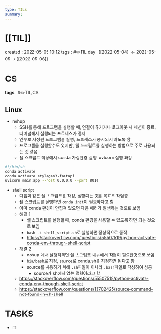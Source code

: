 ```yaml
---
type: TILs
summary: 
---
```


# [[TIL]]
created : 2022-05-05 10:12
tags : #✏️TIL
day : [[2022-05-04]] ← 2022-05-05 → [[2022-05-06]]

# CS
**tags** : #✏️TIL/CS

## Linux
- nohup
	- SSH를 통해 프로그램을 실행할 때, 연결이 끊기거나 로그아웃 시 세션이 종료, 터미널에서 실행되는 프로세스가 중지
	- 인수로 지정된 프로그램을 실행, 프로세스가 중지되지 않도록 함
	- 프로그램을 실행할수도 있지만, 쉘 스크립트를 실행하는 방법으로 주로 사용되는 것 같음
	- 쉘 스크립트 작성해서 conda 가상환경 실행, uvicorn 실행 과정

```sh
#!/bin/sh
conda activate
conda activate stylegan3-fastapi
uvicorn main:app --host 0.0.0.0 --port 8010
```

- shell script
	- 다음과 같은 쉘 스크립트를 작성, 실행되는 것을 목표로 작업중
	- 쉘 스크립트를 실행하면 `conda init`이 필요하다고 함
	- 아마 conda 환경이 안잡혀 있으면 다음 에러가 발생하는 것으로 보임
	- 해결 1
		- 쉘 스크립트를 실행할 때, conda 환경을 사용할 수 있도록 하면 되는 것으로 보임
		- `bash -i shell_script.sh`로 실행하면 정상적으로 동작
		- https://stackoverflow.com/questions/55507519/python-activate-conda-env-through-shell-script
	- 해결 2
		- nohup 에서 실행하려면 쉘 스크립트 내부에서 작업이 필요한것으로 보임
		- `bin/bash`로 지정, `source`로 conda.sh를 지정하면 된다고 함
		- source를 사용하기 위해 `.sh`파일이 아니라 `.bash`파일로 작성하여 성공
			- source가 sh에서 없는 명령어라고 함
	- https://stackoverflow.com/questions/55507519/python-activate-conda-env-through-shell-script
	- https://stackoverflow.com/questions/13702425/source-command-not-found-in-sh-shell

# TASKS
- [ ] 
